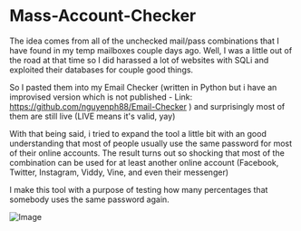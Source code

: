 Mass-Account-Checker
====================

The idea comes from all of the unchecked mail/pass combinations that I have found in my temp mailboxes couple days ago. Well, I was a little out of the road at that time so I did harassed a lot of websites with SQLi and exploited their databases for couple good things.

So I pasted them into my Email Checker (written in Python but i have an improvised version which is not published - Link: https://github.com/nguyenph88/Email-Checker ) and surprisingly most of them are still live (LIVE means it's valid, yay)

With that being said, i tried to expand the tool a little bit with an good understanding that most of people usually use the same password for most of their online accounts. The result turns out so shocking that most of the combination can be used for at least another online account (Facebook, Twitter, Instagram, Viddy, Vine, and even their messenger)

I make this tool with a purpose of testing how many percentages that somebody uses the same password again.

![Image](http://4.bp.blogspot.com/-7wnnp2fbrJU/U8DP5hPtiuI/AAAAAAAAAFM/rKKWanXaFY0/s1600/MassAccountChecker.png?raw=true)
